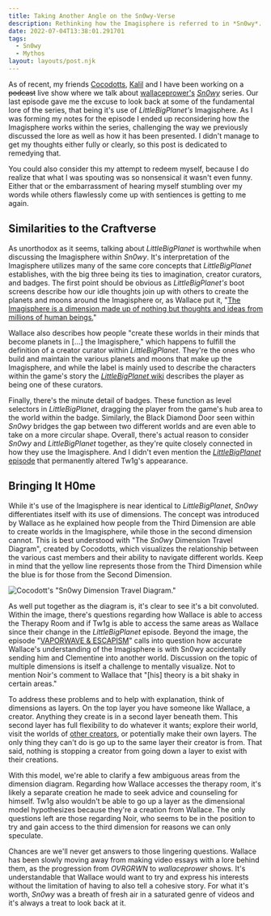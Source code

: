 ```yaml
---
title: Taking Another Angle on the Sn0wy-Verse
description: Rethinking how the Imagisphere is referred to in *Sn0wy*.
date: 2022-07-04T13:38:01.291701
tags:
  - Sn0wy
  - Mythos
layout: layouts/post.njk
---
```


As of recent, my friends [Cocodotts](https://twitter.com/cocodotts), [Kalil](https://twitter.com/kvlmiv) and I have been working on a ~~podcast~~ live show where we talk about [wallaceprower's](https://twitter.com/wallaceprower "Also known for sleeping on a couch and talking to his phone during graduation.") [_Sn0wy_](https://www.youtube.com/c/Sn0wyYT "Give us the password already.") series. Our last episode gave me the excuse to look back at some of the fundamental lore of the series, that being it's use of _LittleBigPlanet's_ Imagisphere. As I was forming my notes for the episode I ended up reconsidering how the Imagisphere works within the series, challenging the way we previously discussed the lore as well as how it has been presented. I didn't manage to get my thoughts either fully or clearly, so this post is dedicated to remedying that.

You could also consider this my attempt to redeem myself, because I do realize that what I was spouting was so nonsensical it wasn't even funny. Either that or the embarrassment of hearing myself stumbling over my words while others flawlessly come up with sentiences is getting to me again.

## Similarities to the Craftverse

As unorthodox as it seems, talking about _LittleBigPlanet_ is worthwhile when discussing the Imagisphere within _Sn0wy_. It's interpretation of the Imagisphere utilizes many of the same core concepts that _LittleBigPlanet_ establishes, with the big three being its ties to imagination, creator curators, and badges. The first point should be obvious as _LittleBigPlanet's_ boot screens describe how our idle thoughts join up with others to create the planets and moons around the Imagisphere or, as Wallace put it, "[The Imagisphere is a dimension made up of nothing but thoughts and ideas from millions of human beings.](https://youtu.be/kF_oPS7Hv5k?t=559)"

Wallace also describes how people "create these worlds in their minds that become planets in [...] the Imagisphere," which happens to fulfill the definition of a creator curator within _LittleBigPlanet_. They're the ones who build and maintain the various planets and moons that make up the Imagisphere, and while the label is mainly used to describe the characters within the game's story the [_LittleBigPlanet_ wiki](https://littlebigplanet.fandom.com/wiki/Creator_Curator) describes the player as being one of these curators.

Finally, there's the minute detail of badges. These function as level selectors in _LittleBigPlanet_, dragging the player from the game's hub area to the world within the badge. Similarly, the Black Diamond Door seen within _Sn0wy_ bridges the gap between two different worlds and are even able to take on a more circular shape. Overall, there's actual reason to consider _Sn0wy_ and _LittleBigPlanet_ together, as they're quite closely connected in how they use the Imagisphere. And I didn't even mention the [_LittleBigPlanet_ episode](https://www.youtube.com/watch?v=TTa08dh3uac) that permanently altered Tw1g's appearance.

## Bringing It H0me

While it's use of the Imagisphere is near identical to _LittleBigPlanet_, _Sn0wy_ differentiates itself with its use of dimensions. The concept was introduced by Wallace as he explained how people from the Third Dimension are able to create worlds in the Imagisphere, while those in the second dimension cannot. This is best understood with "The _Sn0wy_ Dimension Travel Diagram", created by Cocodotts, which visualizes the relationship between the various cast members and their ability to navigate different worlds. Keep in mind that the yellow line represents those from the Third Dimension while the blue is for those from the Second Dimension.

![Cocodott's "Sn0wy Dimension Travel Diagram."](/assets/blog/taking-another-angle-on-the-sn0wy-verse/sn0wy-dimension-model.jpg)

As well put together as the diagram is, it's clear to see it's a bit convoluted. Within the image, there's questions regarding how Wallace is able to access the Therapy Room and if Tw1g is able to access the same areas as Wallace since their change in the _LittleBigPlanet_ episode. Beyond the image, the episode "[VAPORWAVE & ESCAPISM](https://www.youtube.com/watch?v=FtYbr7RPDXw)" calls into question how accurate Wallace's understanding of the Imagisphere is with Sn0wy accidentally sending him and Clementine into another world. Discussion on the topic of multiple dimensions is itself a challenge to mentally visualize. Not to mention Noir's comment to Wallace that "[his] theory is a bit shaky in certain areas."

To address these problems and to help with explanation, think of dimensions as layers. On the top layer you have someone like Wallace, a creator. Anything they create is in a second layer beneath them. This second layer has full flexibility to do whatever it wants; explore their world, visit the worlds of [other creators](https://youtu.be/kF_oPS7Hv5k?t=414), or potentially make their own layers. The only thing they can't do is go up to the same layer their creator is from. That said, nothing is stopping a creator from going down a layer to exist with their creations.

With this model, we're able to clarify a few ambiguous areas from the dimension diagram. Regarding how Wallace accesses the therapy room, it's likely a separate creation he made to seek advice and counseling for himself. Tw1g also wouldn't be able to go up a layer as the dimensional model hypothesizes because they're a creation from Wallace. The only questions left are those regarding Noir, who seems to be in the position to try and gain access to the third dimension for reasons we can only speculate.

Chances are we'll never get answers to those lingering questions. Wallace has been slowly moving away from making video essays with a lore behind them, as the progression from _OVRGRWN_ to _wallaceprower_ shows. It's understandable that Wallace would want to try and express his interests without the limitation of having to also tell a cohesive story. For what it's worth, _Sn0wy_ was a breath of fresh air in a saturated genre of videos and it's always a treat to look back at it.
